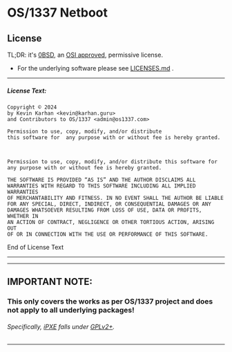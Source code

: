 #	OS/1337 Netboot	
## License

TL;DR: it's [0BSD](https://en.wikipedia.org/wiki/BSD_licenses#0-clause_license_(%22BSD_Zero_Clause_License%22)), an [OSI approved](https://opensource.org/license/0bsd/), permissive license.
- For the underlying software please see [LICENSES.md](docu/LICENSES.md) .

---

##### License Text:

````
Copyright © 2024 
by Kevin Karhan <kevin@karhan.guru> 
and Contributors to OS/1337 <admin@os1337.com> 

Permission to use, copy, modify, and/or distribute 
this software for  any purpose with or without fee is hereby granted.



Permission to use, copy, modify, and/or distribute this software for
any purpose with or without fee is hereby granted.

THE SOFTWARE IS PROVIDED “AS IS” AND THE AUTHOR DISCLAIMS ALL
WARRANTIES WITH REGARD TO THIS SOFTWARE INCLUDING ALL IMPLIED WARRANTIES
OF MERCHANTABILITY AND FITNESS. IN NO EVENT SHALL THE AUTHOR BE LIABLE
FOR ANY SPECIAL, DIRECT, INDIRECT, OR CONSEQUENTIAL DAMAGES OR ANY
DAMAGES WHATSOEVER RESULTING FROM LOSS OF USE, DATA OR PROFITS, WHETHER IN
AN ACTION OF CONTRACT, NEGLIGENCE OR OTHER TORTIOUS ACTION, ARISING OUT
OF OR IN CONNECTION WITH THE USE OR PERFORMANCE OF THIS SOFTWARE.

````

End of License Text

---

---

## IMPORTANT NOTE:

### This only covers the works as per OS/1337 project and does not apply to all underlying packages!

######	Specifically, [iPXE](https://github.com/ipxe/ipxe) falls under [GPLv2+](https://ipxe.org/licensing).

---
